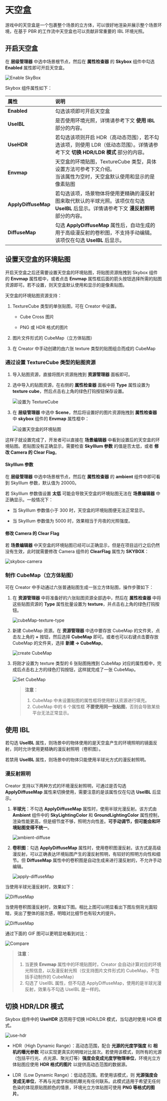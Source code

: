 # 天空盒

游戏中的天空盒是一个包裹整个场景的立方体，可以很好地渲染并展示整个场景环境，在基于 PBR 的工作流中天空盒也可以贡献非常重要的 IBL 环境光照。

## 开启天空盒

在 **层级管理器** 中选中场景根节点，然后在 **属性检查器** 的 **Skybox** 组件中勾选 **Enabled** 属性即可开启天空盒。

![Enable SkyBox](skybox/enable-skybox.png)

Skybox 组件属性如下：

| 属性 | 说明 |
| :---| :--- |
| **Enabled** | 勾选该项即可开启天空盒 |
| **UseIBL** | 是否使用环境光照，详情请参考下文 **使用 IBL** 部分的内容。 |
| **UseHDR** | 若勾选该项则开启 HDR（高动态范围），若不勾选该项，则使用 LDR（低动态范围）。详情请参考下文 **切换 HDR/LDR 模式** 部分的内容。 |
| **Envmap** | 天空盒的环境贴图，TextureCube 类型，具体设置方法可参考下文介绍。<br>当该属性为空时，天空盒默认使用和显示的是像素贴图 |
| **ApplyDiffuseMap** | 若勾选该项，场景物体将使用更精确的漫反射图来取代默认的半球光照。该项仅在勾选 **UseIBL** 后显示。详情请参考下文 **漫反射照明** 部分的内容。 |
| **DiffuseMap**      | 勾选 **ApplyDiffuseMap** 属性后，自动生成的用于高级漫反射的卷积图，不支持手动编辑。该项仅在勾选 **UseIBL** 后显示。 |

## 设置天空盒的环境贴图

开启天空盒之后还需要设置天空盒的环境贴图，将贴图资源拖拽到 Skybox 组件的 **Envmap** 属性框中，或者点击 **Envmap** 属性框后面的箭头按钮选择所需的贴图资源即可。若不设置，则天空盒默认使用和显示的是像素贴图。

天空盒的环境贴图资源支持：

1. TextureCube 类型的单张贴图，可在 Creator 中设置。

    - Cube Cross 图片

    - PNG 或 HDR 格式的图片

2. 图片文件形式的 CubeMap（立方体贴图）

3. 在 Creator 中手动创建的由六张 texture 类型的贴图组合而成的 CubeMap

### 通过设置 TextureCube 类型的贴图资源

1. 导入贴图资源，直接将图片资源拖拽到 **资源管理器** 面板即可。

2. 选中导入的贴图资源，在右侧的 **属性检查器** 面板中将 **Type** 属性设置为 **texture cube**，然后点击右上角的绿色打钩按钮保存设置。

    ![设置为 TextureCube](skybox/texturecube.png)

3. 在 **层级管理器** 中选中 **Scene**，然后将设置好的图片资源拖拽到 **属性检查器** 中 **skybox** 组件的 **Envmap** 属性框中：

    ![设置天空盒的环境贴图](skybox/set-envmap.png)

这样子就设置完成了，开发者可以直接在 **场景编辑器** 中看到设置后的天空盒的环境贴图。若贴图没有正确显示，需要检查 **SkyIllum 参数** 的值是否太低，或者 **修改 Camera 的 Clear Flag**。

#### SkyIllum 参数

在 **层级管理器** 中选中场景根节点，然后在 **属性检查器** 的 **ambient** 组件中即可看到 SkyIllum 参数，默认值为 20000。

若 SkyIllum 参数值设置 **太低** 可能会导致天空盒的环境贴图无法在 **场景编辑器** 中正确显示。一般情况下：

- 当 SkyIllum 参数值小于 300 时，天空盒的环境贴图便无法正常显示。

- 当 SkyIllum 参数值为 5000 时，效果相当于月夜的光照强度。

#### 修改 Camera 的 Clear Flag

若 **场景编辑器** 中天空盒的环境贴图已经可以正确显示，但是在项目运行之后仍然没有生效，此时就需要修改 Camera 组件的 **ClearFlag** 属性为 **SKYBOX**：

![skybox-camera](skybox/skybox-camera.png)

### 制作 CubeMap（立方体贴图）

可在 Creator 中手动通过六张普通贴图生成一张立方体贴图，操作步骤如下：

1. 在 **资源管理器** 中将准备好的六张贴图资源全部选中，然后在 **属性检查器** 中将这些贴图资源的 **Type** 属性批量设置为 **texture**，并点击右上角的绿色打钩按钮。

   ![cubeMap-texture-type](skybox/cubemap-texture-type.png)

2. 新建 CubeMap 资源。在 **资源管理器** 中选中要存放 CubeMap 的文件夹，点击左上角的 **+** 按钮，然后选择 **CubeMap** 即可。或者也可以右键点击要存放 CubeMap 的文件夹，选择 **新建 -> CubeMap**。

    ![create CubeMap](skybox/create-cubemap.png)

3. 将刚才设置为 texture 类型的 6 张贴图拖拽到 CubeMap 对应的属性框中，完成后点击右上方的绿色打钩按钮，这样就完成了一张 CubeMap。

    ![Set CubeMap](skybox/cubemap-properties.png)

    > **注意**：
    >
    > 1. CubeMap 中未设置贴图的属性框将使用默认资源进行填充。
    > 2. CubeMap 中的 6 个属性框 **不要使用同一张贴图**，否则会导致某些平台无法正常显示。

## 使用 IBL

若勾选 **UseIBL** 属性，则场景中的物体使用的是天空盒产生的环境照明的镜面反射，同时允许使用更精确的漫反射照明（卷积图）。

若禁用 **UseIBL** 属性，则场景中的物体只能使用半球光方式的漫反射照明。

### 漫反射照明

Creator 支持以下两种方式的环境漫反射照明，可通过是否勾选 **ApplyDiffuseMap** 属性来切换使用，需要注意的是该属性仅在勾选 **UseIBL** 后显示。

1. **半球光**：不勾选 **ApplyDiffuseMap** 属性时，使用半球光漫反射。该方式由 **Ambient** 组件中的 **SkyLightingColor** 和 **GroundLightingColor** 属性控制，渲染性能更高，但是细节度不够，照明方向性差。**可手动调节，但可能会和环境贴图变得不统一**。

    ![ambient-diffuse](skybox/ambient-diffuse.png)

2. **卷积图**：勾选 **ApplyDiffuseMap** 属性时，使用卷积图漫反射。该方式是高级漫反射，可以正确表达环境贴图产生的漫反射照明，有较好的照明方向性和细节。但 **DiffuseMap** 属性中的卷积图是自动生成来进行漫反射的，不允许手动编辑。

    ![apply-diffuseMap](skybox/diffusemap-prop.png)

当使用半球光漫反射时，效果如下：

![DiffuseMap](skybox/hemisphere-lighting.png)

当使用卷积图漫反射时，效果如下图。相比上图可以明显看出下图左侧背光面较暗，突出了整体的层次感，明暗对比细节也有较大的提升。

![DiffuseMap](skybox/diffusemap.png)

通过下面的 GIF 图可以更明显地看到对比：

![Compare](skybox/compare.gif)

> **注意**：
>
> 1. 当更换 **Envmap** 属性中的环境贴图时，Creator 会自动计算对应的环境光照信息，以及漫反射光照（仅支持图片文件形式的 CubeMap，不包括手动制作的 CubeMap）
> 2. 勾选了 UseIBL 属性，但不勾选 ApplyDiffuseMap，使用的是半球光漫反射，效果与不勾选 UseIBL 是一样的。

## 切换 HDR/LDR 模式

Skybox 组件中的 **UseHDR** 选项用于切换 HDR/LDR 模式，当勾选时使用 HDR 模式。

![use-hdr](skybox/use-hdr.png)

- HDR（High Dynamic Range）：高动态范围，配合 **光源的光度学强度** 和 **相机的曝光参数** 可以实现更真实的明暗对比层次。若使用该模式，则所有的光源（包括平行光、点光源、聚光灯等）**强度会变成光度学物理单位**，环境光立方体贴图应使用 **HDR 格式的图片** 以提供高动态范围的数据源。

- LDR（Low Dynamic Range）：低动态范围。若使用该模式，则 **光源强度会变成无单位**，不再与光度学和相机曝光有任何联系。此模式适用于希望无任何色染的体现原贴图颜色的情景，环境光立方体贴图可使用 **PNG 等格式的图片**。

